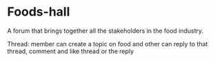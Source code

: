 # Foods-hall
A forum that brings together all the stakeholders in the food industry.

Thread: member can create a topic on food and other can reply to that thread, comment and like thread or the reply
